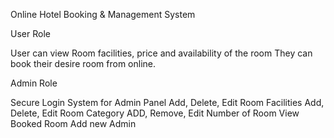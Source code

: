 Online Hotel Booking & Management System

User Role

  User can view Room facilities, price and availability of the room
They can book their desire room from online.

Admin Role

  Secure Login System for Admin Panel
Add, Delete, Edit Room Facilities
Add, Delete, Edit Room Category
ADD, Remove, Edit Number of Room
View Booked Room
Add new Admin
